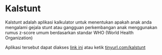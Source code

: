 # Kalstunt

Kalstunt adalah aplikasi kalkulator untuk menentukan apakah anak anda mengalami gejala stunt atau gangguan perkembangan anak menggunakan rumus z-score umum berdasarkan standar WHO (World Health Organization)

Aplikasi tersebut dapat diakses [link ini](tinyurl.com/kalstunt) atau ketik [tinyurl.com/kalstunt](tinyurl.com/kalstunt)
